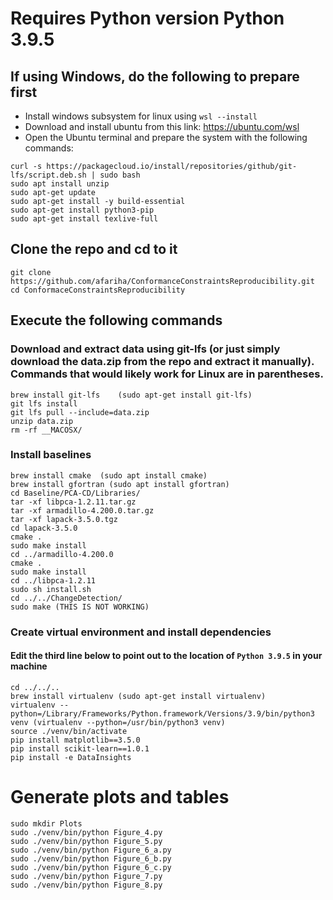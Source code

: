 # Requires Python version Python 3.9.5

## If using Windows, do the following to prepare first

- Install windows subsystem for linux using `wsl --install`
- Download and install ubuntu from this link: https://ubuntu.com/wsl
- Open the Ubuntu terminal and prepare the system with the following commands:

```
curl -s https://packagecloud.io/install/repositories/github/git-lfs/script.deb.sh | sudo bash
sudo apt install unzip
sudo apt-get update
sudo apt-get install -y build-essential
sudo apt-get install python3-pip
sudo apt-get install texlive-full
```

## Clone the repo and cd to it
```
git clone https://github.com/afariha/ConformanceConstraintsReproducibility.git
cd ConformaceConstraintsReproducibility
```

## Execute the following commands

### Download and extract data using git-lfs (or just simply download the data.zip from the repo and extract it manually). Commands that would likely work for Linux are in parentheses.
```
brew install git-lfs	(sudo apt-get install git-lfs)
git lfs install
git lfs pull --include=data.zip
unzip data.zip
rm -rf __MACOSX/
```

### Install baselines
```
brew install cmake	(sudo apt install cmake)
brew install gfortran (sudo apt install gfortran)
cd Baseline/PCA-CD/Libraries/
tar -xf libpca-1.2.11.tar.gz
tar -xf armadillo-4.200.0.tar.gz 
tar -xf lapack-3.5.0.tgz
cd lapack-3.5.0
cmake .
sudo make install
cd ../armadillo-4.200.0
cmake .
sudo make install
cd ../libpca-1.2.11
sudo sh install.sh
cd ../../ChangeDetection/
sudo make (THIS IS NOT WORKING)
```

### Create virtual environment and install dependencies
#### Edit the third line below to point out to the location of `Python 3.9.5` in your machine
```
cd ../../..
brew install virtualenv (sudo apt-get install virtualenv)
virtualenv --python=/Library/Frameworks/Python.framework/Versions/3.9/bin/python3 venv (virtualenv --python=/usr/bin/python3 venv)
source ./venv/bin/activate 
pip install matplotlib==3.5.0
pip install scikit-learn==1.0.1
pip install -e DataInsights
```

# Generate plots and tables

```
sudo mkdir Plots
sudo ./venv/bin/python Figure_4.py
sudo ./venv/bin/python Figure_5.py
sudo ./venv/bin/python Figure_6_a.py
sudo ./venv/bin/python Figure_6_b.py
sudo ./venv/bin/python Figure_6_c.py
sudo ./venv/bin/python Figure_7.py
sudo ./venv/bin/python Figure_8.py
```

